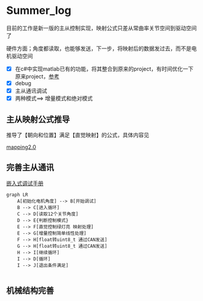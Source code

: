 # Summer_log

目前的工作是新一版的主从控制实现，映射公式只差从常曲率关节空间到驱动空间了

硬件方面；角度都读取，也能够发送，下一步，将映射后的数据发过去，而不是电机驱动空间

* [x] 在c#中实现matlab已有的功能，将其整合到原来的project，有时间优化一下原来project，[参考](https://github.com/SJTU-RoboMaster-Team/Electronic-control-code-specification)
* [x] debug
* [x] 主从通讯调试
* [x] 两种模式==> 增量模式和绝对模式

## 主从映射公式推导

推导了【朝向和位置】满足【直觉映射】的公式，具体内容见

[mapping2.0](E:\GitHub\Mac_win\Mac_Win\sugical_robot\mapping_strategy\mapping_strategy2.0.md)

## 完善主从通讯

[嵌入式调试手册](E:\GitHub\Mac_win\Mac_Win\sugical_robot\EE_control\embedded_testing_log)



```mermaid
graph LR
    A[初始化电机角度] --> B[开始调试]
    B --> C[进入循环]
    C --> D[读取12个关节角度]
    D --> E{判断控制模式}
    E --> F[直觉控制绿灯亮 映射处理]
    E --> G[增量控制简单线性处理]
    F --> H[float转uint8_t 通过CAN发送]
    G --> H[float转uint8_t 通过CAN发送]
    H --> I[继续循环]
    I --> D[循环]
    I --> J[退出条件满足]


```

## 机械结构完善

